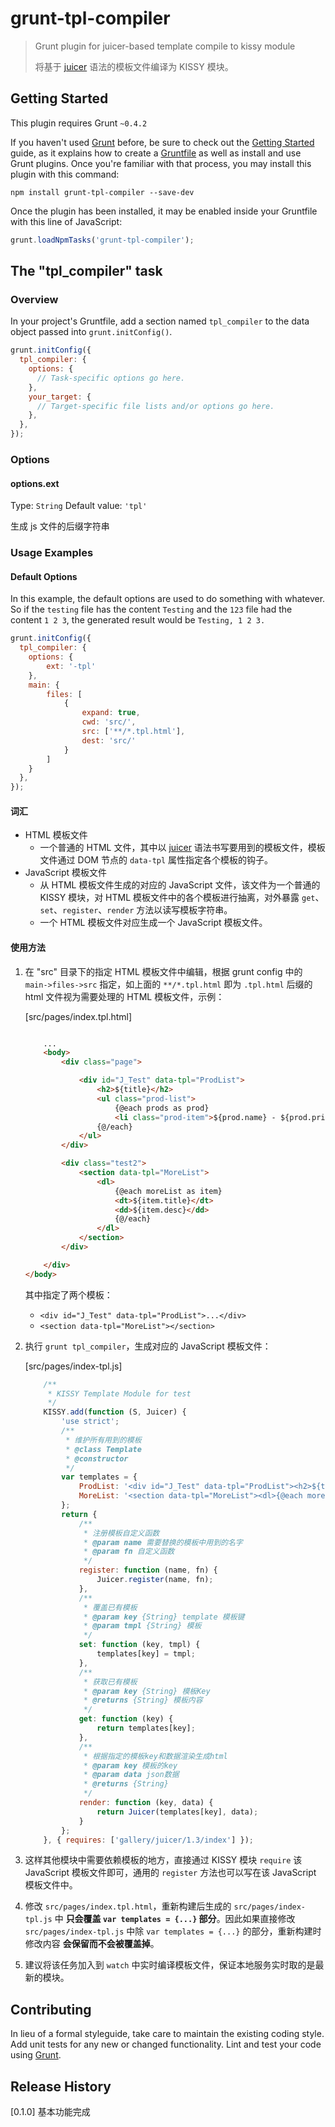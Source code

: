 # grunt-tpl-compiler

> Grunt plugin for juicer-based template compile to kissy module
> 
> 将基于 [juicer](http://juicer.name) 语法的模板文件编译为 KISSY 模块。

## Getting Started
This plugin requires Grunt `~0.4.2`

If you haven't used [Grunt](http://gruntjs.com/) before, be sure to check out the [Getting Started](http://gruntjs.com/getting-started) guide, as it explains how to create a [Gruntfile](http://gruntjs.com/sample-gruntfile) as well as install and use Grunt plugins. Once you're familiar with that process, you may install this plugin with this command:

```shell
npm install grunt-tpl-compiler --save-dev
```

Once the plugin has been installed, it may be enabled inside your Gruntfile with this line of JavaScript:

```js
grunt.loadNpmTasks('grunt-tpl-compiler');
```

## The "tpl_compiler" task

### Overview
In your project's Gruntfile, add a section named `tpl_compiler` to the data object passed into `grunt.initConfig()`.

```js
grunt.initConfig({
  tpl_compiler: {
    options: {
      // Task-specific options go here.
    },
    your_target: {
      // Target-specific file lists and/or options go here.
    },
  },
});
```

### Options

#### options.ext
Type: `String`
Default value: `'tpl'`

生成 js 文件的后缀字符串

### Usage Examples

#### Default Options
In this example, the default options are used to do something with whatever. So if the `testing` file has the content `Testing` and the `123` file had the content `1 2 3`, the generated result would be `Testing, 1 2 3.`

```js
grunt.initConfig({
  tpl_compiler: {
	options: {
		ext: '-tpl'
	},
	main: {
		files: [
			{
				expand: true,
				cwd: 'src/',
				src: ['**/*.tpl.html'],
				dest: 'src/'
			}
		]
	}
  },
});
```

#### 词汇

- HTML 模板文件
	- 一个普通的 HTML 文件，其中以 [juicer](http://juicer.name) 语法书写要用到的模板文件，模板文件通过 DOM 节点的 `data-tpl` 属性指定各个模板的钩子。
- JavaScript 模板文件
	- 从 HTML 模板文件生成的对应的 JavaScript 文件，该文件为一个普通的 KISSY 模块，对 HTML 模板文件中的各个模板进行抽离，对外暴露 `get`、`set`、`register`、`render` 方法以读写模板字符串。
	- 一个 HTML 模板文件对应生成一个 JavaScript 模板文件。

#### 使用方法

1. 在 "src" 目录下的指定 HTML 模板文件中编辑，根据 grunt config 中的 `main->files->src` 指定，如上面的 `**/*.tpl.html` 即为 `.tpl.html` 后缀的 html 文件视为需要处理的 HTML 模板文件，示例：

	[src/pages/index.tpl.html]

	``` html
	
		...
		<body>
    		<div class="page">

        		<div id="J_Test" data-tpl="ProdList">
            		<h2>${title}</h2>
            		<ul class="prod-list">
                		{@each prods as prod}
                		<li class="prod-item">${prod.name} - ${prod.price}</li>
                	{@/each}
            	</ul>
        	</div>

        	<div class="test2">
            	<section data-tpl="MoreList">
                	<dl>
                    	{@each moreList as item}
                    	<dt>${item.title}</dt>
                    	<dd>${item.desc}</dd>
                    	{@/each}
                	</dl>
            	</section>
        	</div>

    	</div>
	</body>
	
	```

	其中指定了两个模板：

	- `<div id="J_Test" data-tpl="ProdList">...</div>`
	- `<section data-tpl="MoreList"></section>`


2. 执行 `grunt tpl_compiler`，生成对应的 JavaScript 模板文件：

	[src/pages/index-tpl.js]
	
	``` javascript
		/**
 	 	 * KISSY Template Module for test
 	 	 */
		KISSY.add(function (S, Juicer) {
    		'use strict';
    		/**
    	 	 * 维护所有用到的模板
    	 	 * @class Template
    	 	 * @constructor
    	 	 */
     		var templates = {
            	ProdList: '<div id="J_Test" data-tpl="ProdList"><h2>${title}</h2><ul class="prod-list">{@each prods as prod}<li class="prod-item">${prod.name} - ${prod.price}</li> {@/each} </ul></div>',
            	MoreList: '<section data-tpl="MoreList"><dl>{@each moreList as item}<dt>${item.title}</dt><dd>${item.desc}</dd> {@/each} </dl></section>'
        	};
    		return {
        		/**
         	 	 * 注册模板自定义函数
         	 	 * @param name 需要替换的模板中用到的名字
         	 	 * @param fn 自定义函数
         	 	 */
        		register: function (name, fn) {
            		Juicer.register(name, fn);
        		},
        		/**
         	 	 * 覆盖已有模板
         	 	 * @param key {String} template 模板键
         	 	 * @param tmpl {String} 模板
         	 	 */
        		set: function (key, tmpl) {
            		templates[key] = tmpl;
        		},
        		/**
         	 	 * 获取已有模板
         	 	 * @param key {String} 模板Key
         	 	 * @returns {String} 模板内容
         	 	 */
        		get: function (key) {
            		return templates[key];
        		},
        		/**
         	 	 * 根据指定的模板key和数据渲染生成html
         	 	 * @param key 模板的key
         	 	 * @param data json数据
         	 	 * @returns {String}
         	 	 */
        		render: function (key, data) {
            		return Juicer(templates[key], data);
        		}
    		};
		}, { requires: ['gallery/juicer/1.3/index'] });
	```

3. 这样其他模块中需要依赖模板的地方，直接通过 KISSY 模块 `require` 该 JavaScript 模板文件即可，通用的 `register` 方法也可以写在该 JavaScript 模板文件中。 

4. 修改 `src/pages/index.tpl.html`，重新构建后生成的 `src/pages/index-tpl.js` 中 **只会覆盖 `var templates = {...}` 部分**。因此如果直接修改 `src/pages/index-tpl.js` 中除 `var templates = {...}` 的部分，重新构建时修改内容 **会保留而不会被覆盖掉**。

5. 建议将该任务加入到 `watch` 中实时编译模板文件，保证本地服务实时取的是最新的模块。


## Contributing
In lieu of a formal styleguide, take care to maintain the existing coding style. Add unit tests for any new or changed functionality. Lint and test your code using [Grunt](http://gruntjs.com/).

## Release History

[0.1.0] 基本功能完成
